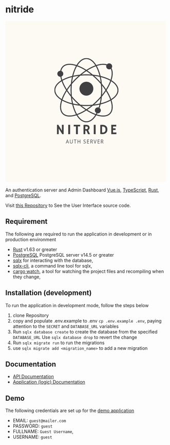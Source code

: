 # nitride
![nitride](./nitride.png)

An authentication server and Admin Dashboard  [Vue.js](https://vuejs.org/), [TypeScript](https://www.typescriptlang.org/), [Rust](https://www.rust-lang.org/), and [PostgreSQL](https://www.postgresql.org/).

Visit [this Repository](https://github.com/opeolluwa/nitride-ui) to See the User Interface source code.


## Requirement
The following are required to run the application in development or in production environment
- [Rust](https://www.rust-lang.org/tools/install) v1.63 or greater 
- [PostgreSQL](https://www.postgresql.org/download/) PostgreSQL server v14.5 or greater
- [sqlx](https://crates.io/crates/sqlx) for interacting with the database,
- [sqlx-cli](https://crates.io/crates/sqlx-cli), a command line tool for sqlx,
- [cargo watch](https://crates.io/crates/cargo-watch), a tool for watching the project files and recompiling when they change,

## Installation (development)
To run the application in development mode, follow the steps below
1. clone Repository
2. copy and populate .env.example to .env `cp .env.example .env`, paying attention to the `SECRET` and `DATABASE_URL` variables
3. Run `sqlx database create` to create the database from the specified `DATABASE_URL` Use `sqlx database drop` to revert the change
4. Run `sqlx migrate run` to run the migrations
5. use `sqlx migrate add <migration_name>` to add a new migration


##  Documentation 
-  [API Documentation](https://documenter.getpostman.com/view/22658417/2s83zgv5nW) 
- [Application (logic) Documentation](https://opeolluwa.github.io/nitride/) 


## Demo 
The following credentials are set up for the [demo application](https://nitride.onrender.com/)
- EMAIL:  `guest@mailer.com`
- PASSWORD:  `guest`
- FULLNAME:  `Guest Username`,
- USERNAME:  `guest`